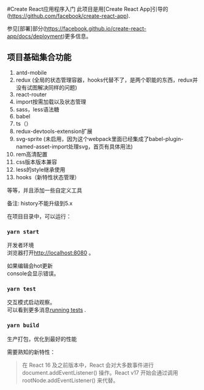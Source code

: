<!--
 * @Author: wangfeng
 * @Date: 2021-01-18 19:55:44
 * @LastAuthor: wangfeng
 * @lastTime: 2021-01-19 17:14:02
 * @FilePath: /yit-h5/Users/wangfeng/work/reactnew-demo/README.md
 * @Description: 说明文档
-->
#Create React应用程序入门
此项目是用[Create React App]引导的(https://github.com/facebook/create-react-app).

参见[部署]部分(https://facebook.github.io/create-react-app/docs/deployment)更多信息。

## 项目基础集合功能
1. antd-mobile
2. redux (全局的状态管理容器，hooks代替不了，是两个职能的东西，redux并没有试图解决同样的问题)
3. react-router
4. import按需加载以及状态管理
5. sass，less语法糖
6. babel
7. ts（）
8. redux-devtools-extension扩展
9. svg-sprite (未启用，因为这个webpack里面已经集成了babel-plugin-named-asset-import处理svg，首页有具体用法)
10. rem高清配置
11. css版本版本兼容
12. less的style继承使用
13. hooks（新特性状态管理）

等等，并且添加一些自定义工具


备注: history不能升级到5.x

在项目目录中，可以运行：

### `yarn start`

开发者环境<br>
浏览器打开[http://localhost:8080](http://localhost:8080) 。

如果编辑会hot更新<br>
console会显示错误。

### `yarn test`

交互模式启动观察。<br>
可以看到更多消息[running tests](#running-tests) .

### `yarn build`

生产打包，优化到最好的性能

需要熟知的新特性：

>在 React 16 及之前版本中，React 会对大多数事件进行 document.addEventListener() 操作。React v17 开始会通过调用 rootNode.addEventListener() 来代替。

